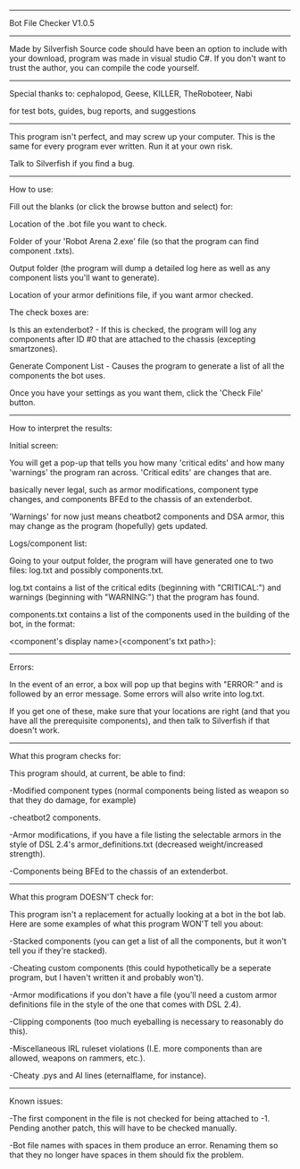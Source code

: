 ***********************
Bot File Checker V1.0.5
***********************
Made by Silverfish
Source code should have been an option to include with your download, program was made in visual studio C#. If you don't want to trust the author, you can compile the code yourself.
***********************
Special thanks to:
cephalopod, Geese, KILLER, TheRoboteer, Nabi

for test bots, guides, bug reports, and suggestions
***********************
This program isn't perfect, and may screw up your computer. This is the same for every program ever written. Run it at your own risk.

Talk to Silverfish if you find a bug.
***********************
How to use:

Fill out the blanks (or click the browse button and select) for:

Location of the .bot file you want to check.

Folder of your 'Robot Arena 2.exe' file (so that the program can find component .txts).

Output folder (the program will dump a detailed log here as well as any component lists you'll want to generate).

Location of your armor definitions file, if you want armor checked.


The check boxes are:

Is this an extenderbot? - If this is checked, the program will log any components after ID #0 that are attached to the chassis (excepting smartzones).

Generate Component List - Causes the program to generate a list of all the components the bot uses.


Once you have your settings as you want them, click the 'Check File' button.
***********************
How to interpret the results:

Initial screen:

You will get a pop-up that tells you how many 'critical edits' and how many 'warnings' the program ran across. 'Critical edits' are changes that are.

basically never legal, such as armor modifications, component type changes, and components BFEd to the chassis of an extenderbot.

'Warnings' for now just means cheatbot2 components and DSA armor, this may change as the program (hopefully) gets updated.


Logs/component list:

Going to your output folder, the program will have generated one to two files: log.txt and possibly components.txt.

log.txt contains a list of the critical edits (beginning with "CRITICAL:") and warnings (beginning with "WARNING:") that the program has found.

components.txt contains a list of the components used in the building of the bot, in the format:

<component's display name>(<component's txt path>): <number of this component present in the bot>
  
************************
Errors:
  
In the event of an error, a box will pop up that begins with "ERROR:" and is followed by an error message. Some errors will also write into log.txt.
  
If you get one of these, make sure that your locations are right (and that you have all the prerequisite components), and then talk to Silverfish if that doesn't work.
  
************************
What this program checks for:
  
This program should, at current, be able to find:
  
-Modified component types (normal components being listed as weapon so that they do damage, for example)
  
-cheatbot2 components.
  
-Armor modifications, if you have a file listing the selectable armors in the style of DSL 2.4's armor_definitions.txt (decreased weight/increased strength).
  
-Components being BFEd to the chassis of an extenderbot.
  
************************
What this program DOESN'T check for:
  
This program isn't a replacement for actually looking at a bot in the bot lab. Here are some examples of what this program WON'T tell you about:
  
-Stacked components (you can get a list of all the components, but it won't tell you if they're stacked).
  
-Cheating custom components (this could hypothetically be a seperate program, but I haven't written it and probably won't).
  
-Armor modifications if you don't have a file (you'll need a custom armor definitions file in the style of the one that comes with DSL 2.4).
  
-Clipping components (too much eyeballing is necessary to reasonably do this).
  
-Miscellaneous IRL ruleset violations (I.E. more components than are allowed, weapons on rammers, etc.).
  
-Cheaty .pys and AI lines (eternalflame, for instance).
  
************************
Known issues:
  
-The first component in the file is not checked for being attached to -1. Pending another patch, this will have to be checked manually.
  
-Bot file names with spaces in them produce an error. Renaming them so that they no longer have spaces in them should fix the problem.
